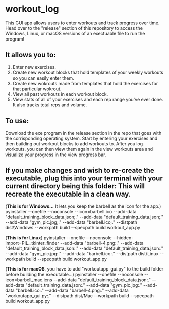 # workout_log
This GUI app allows users to enter workouts and track progress over time. Head over to the "release" section of this repository to access the Windows, Linux, or macOS versions of an exectuable file to run the program!

## It allows you to:

1) Enter new exercises.
2) Create new workout blocks that hold templates of your weekly workouts so you can easily enter them. 
3) Create new wokrouts made from templates that hold the exercises for that particular wokrout. 
4) View all past workouts in each workout block.
5) View stats of all of your exercises and each rep range you've ever done. It also tracks total reps and volume.

## To use:

Download the exe program in the release section in the repo that goes with the corrisponding operating system. Start by entering your exercises and then building out workout blocks to add workouts to. After you log workouts, you can then view them again in the view workouts area and visualize your progress in the view progress bar.


## If you make changes and wish to re-create the executable, plug this into your terminal with your current directory being this folder: This will recreate the executable in a clean way.

(**This is for Windows...** It lets you keep the barbell as the icon for the app.)
pyinstaller --onefile --noconsole  --icon=barbell.ico --add-data "default_training_block_data.json;." --add-data "default_training_data.json;." --add-data "gym_pic.jpg;." --add-data "barbell.ico;." --distpath dist\Windows --workpath build --specpath build workout_app.py

(**This is for Linux**)
pyinstaller --onefile --noconsole --hidden-import=PIL._tkinter_finder --add-data "barbell-4.png:." --add-data "default_training_block_data.json:." --add-data "default_training_data.json:." --add-data "gym_pic.jpg:." --add-data "barbell.ico:." --distpath dist/Linux --workpath build --specpath build workout_app.py

(**This is for macOS**, you have to add "workoutapp_gui.py" to the build folder before building the executable...)
pyinstaller --onefile --noconsole   --icon=barbell_mac.icns   --add-data "default_training_block_data.json:."   --add-data "default_training_data.json:."   --add-data "gym_pic.jpg:."   --add-data "barbell.ico:."   --add-data "barbell-4.png:."  --add-data "workoutapp_gui.py:."   --distpath dist/Mac   --workpath build   --specpath build   workout_app.py
